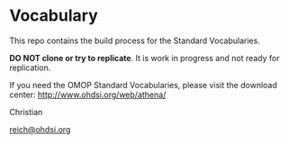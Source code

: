 Vocabulary
==========

This repo contains the build process for the Standard Vocabularies. 

**DO NOT clone or try to replicate**. It is work in progress and not ready for replication.

If you need the OMOP Standard Vocabularies, please visit the download center: http://www.ohdsi.org/web/athena/

Christian

reich@ohdsi.org
